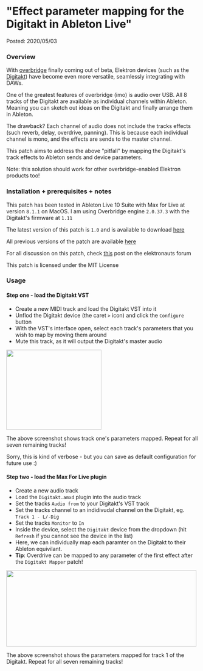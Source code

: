 # "Effect parameter mapping for the Digitakt in Ableton Live"
Posted: 2020/05/03

### Overview

With [overbridge](https://www.elektron.se/overbridge/) finally coming out of beta, Elektron devices (such as the [Digitakt](https://www.elektron.se/products/digitakt/)) have become even more versatile, seamlessly integrating with DAWs.

One of the greatest features of overbridge (imo) is audio over USB. All 8 tracks of the Digitakt are available as individual channels within Ableton. Meaning you can sketch out ideas on the Digitakt and finally arrange them in Ableton. 

The drawback? Each channel of audio does not include the tracks effects (such reverb, delay, overdrive, panning). This is because each individual channel is mono, and the effects are sends to the master channel. 

This patch aims to address the above "pitfall" by mapping the Digitakt's track effects to Ableton sends and device parameters. 

Note: this solution should work for other overbridge-enabled Elektron products too!

### Installation + prerequisites + notes

This patch has been tested in Ableton Live 10 Suite with Max for Live at version `8.1.1` on MacOS. I am using Overbridge engine `2.0.37.3` with the Digitakt's firmware at `1.11`

The latest version of this patch is `1.0` and is available to download [here](https://github.com/wavejumper/digitakt-live/archive/1.0.zip)

All previous versions of the patch are available [here](https://github.com/wavejumper/digitakt-live/releases)

For all discussion on this patch, check [this](https://www.elektronauts.com/t/max-patch-for-effect-parameter-mapping-in-ableton-live/130406) post on the elektronauts forum

This patch is licensed under the MIT License

### Usage

#### Step one - load the Digitakt VST

* Create a new MIDI track and load the Digitakt VST into it
* Unflod the Digitakt device (the caret `>` icon) and click the `Configure` button
* With the VST's interface open, select each track's parameters that you wish to map by moving them around
* Mute this track, as it will output the Digitakt's master audio

<img src="https://i.imgur.com/H3J2bIM.png" width="250" height="210"></img>

The above screenshot shows track one's parameters mapped. Repeat for all seven remaining tracks!

Sorry, this is kind of verbose - but you can save as default configuration for future use :)

#### Step two - load the Max For Live plugin

* Create a new audio track 
* Load the `Digitakt.amxd` plugin into the audio track
* Set the tracks `Audio from` to your Digitakt's VST track
* Set the tracks channel to an indidivudal channel on the Digitakt, eg.  `Track 1 - L/-Dig`
* Set the tracks `Monitor` to `In`
* Inside the device, select the `Digitakt` device from the dropdown (hit `Refresh` if you cannot see the device in the list)
* Here, we can individually map each paramter on the Digitakt to their Ableton equivilant. 
* **Tip**: Overdrive can be mapped to any parameter of the first effect after the `Digitakt Mapper` patch!

<img src="https://i.imgur.com/ZOqly5p.png" height="200px" width="500px"></img>

The above screenshot shows the parameters mapped for track 1 of the Digitakt. Repeat for all seven remaining tracks!
